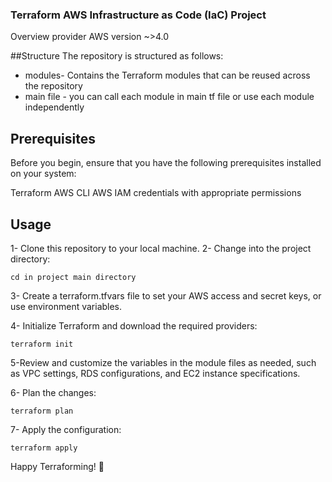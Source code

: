 ### Terraform AWS Infrastructure as Code (IaC) Project
Overview
provider AWS
version ~>4.0

##Structure
The repository is structured as follows:


* modules- Contains the Terraform modules that can be reused across the repository
* main file - you can call each module in main tf file or use each module independently

## Prerequisites
Before you begin, ensure that you have the following prerequisites installed on your system:

Terraform
AWS CLI
AWS IAM credentials with appropriate permissions
## Usage
1- Clone this repository to your local machine.
2- Change into the project directory:
```
cd in project main directory
```
3- Create a terraform.tfvars file to set your AWS access and secret keys, or use environment variables.

4- Initialize Terraform and download the required providers:
```
terraform init
```
5-Review and customize the variables in the module  files as needed, such as VPC settings, RDS configurations, and EC2 instance specifications.

6- Plan the changes:
```
terraform plan
```
7- Apply the configuration:
```
terraform apply
```
Happy Terraforming! 🚀
